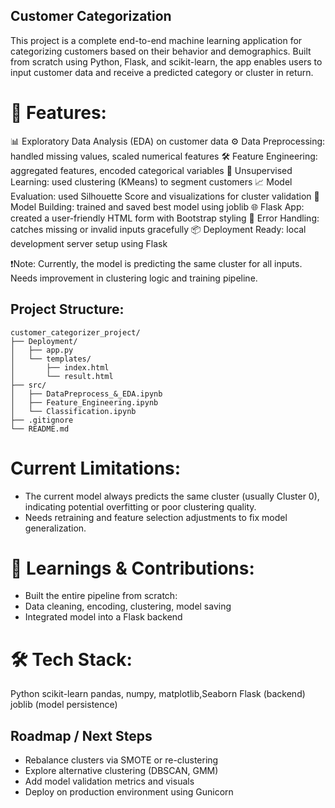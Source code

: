 ## Customer Categorization ##

This project is a complete end-to-end machine learning application for categorizing customers based on their behavior and demographics. Built from scratch using Python, Flask, and scikit-learn, the app enables users to input customer data and receive a predicted category or cluster in return.

# 🚀 Features: #
📊 Exploratory Data Analysis (EDA) on customer data
⚙️ Data Preprocessing: handled missing values, scaled numerical features
🛠 Feature Engineering: aggregated features, encoded categorical variables
🤖 Unsupervised Learning: used clustering (KMeans) to segment customers
📈 Model Evaluation: used Silhouette Score and visualizations for cluster validation
🧪 Model Building: trained and saved best model using joblib
🌐 Flask App: created a user-friendly HTML form with Bootstrap styling
🧾 Error Handling: catches missing or invalid inputs gracefully
📦 Deployment Ready: local development server setup using Flask

❗Note: Currently, the model is predicting the same cluster for all inputs. Needs improvement in clustering logic and training pipeline.

## Project Structure:
```text
customer_categorizer_project/
├── Deployment/
│   ├── app.py
│   └── templates/
│       ├── index.html
│       └── result.html
├── src/
│   ├── DataPreprocess_&_EDA.ipynb
│   ├── Feature_Engineering.ipynb
│   └── Classification.ipynb
├── .gitignore
└── README.md
```

# Current Limitations: #
* The current model always predicts the same cluster (usually Cluster 0), indicating potential overfitting or poor clustering quality.
* Needs retraining and feature selection adjustments to fix model generalization.

# 📌 Learnings & Contributions: #
* Built the entire pipeline from scratch:
* Data cleaning, encoding, clustering, model saving
* Integrated model into a Flask backend

# 🛠️ Tech Stack: #
Python
scikit-learn
pandas, numpy, matplotlib,Seaborn
Flask (backend)
joblib (model persistence)

## Roadmap / Next Steps
- Rebalance clusters via SMOTE or re-clustering  
- Explore alternative clustering (DBSCAN, GMM)  
- Add model validation metrics and visuals  
- Deploy on production environment using Gunicorn

